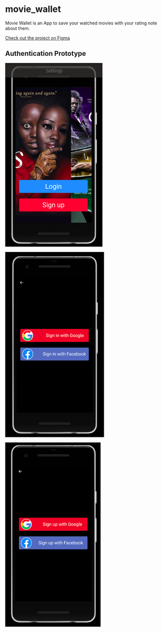 # movie_wallet

<p>
  Movie Wallet is an App to save your watched movies with your rating note about them.
</p>

<a href="https://www.figma.com/file/uUoBtzAi2qcNCg0LAzNzmA/Movie-Wallet?node-id=0%3A1" target="_blank">Check out the project on Figma</a>

<!--Prototype images here-->
## Authentication Prototype
![Starter Screen](prototype/Pre-Home_Screen.png "App first screen. This will move the user to the sign up or sign in screen.")

![Log in Screen](prototype/Signin_Screen.png "Sign in screen.")

![Sign up Screen](prototype/Signup_Screen.png "Sign up screen.")

